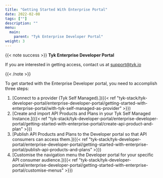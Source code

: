 ```yaml
---
title: "Getting Started With Enterprise Portal"
date: 2022-02-08
tags: [""]
description: ""
menu:
  main:
    parent: "Tyk Enterprise Developer Portal"
weight: 3
---
```

{{< note success >}}
**Tyk Enterprise Developer Portal**

If you are interested in getting access, contact us at [support@tyk.io](<mailto:support@tyk.io?subject=Tyk Enterprise Portal Beta>)

{{< /note >}}


To get started with the Enterprise Developer portal, you need to accomplish three steps:

1. [Connect to a provider (Tyk Self Managed).]({{< ref "tyk-stack/tyk-developer-portal/enterprise-developer-portal/getting-started-with-enterprise-portal/with-tyk-self-managed-as-provider" >}})
2. [Create and import API Products and Plans in your Tyk Self Managed Instance.]({{< ref "tyk-stack/tyk-developer-portal/enterprise-developer-portal/getting-started-with-enterprise-portal/create-api-product-and-plan" >}})
3. [Publish API Products and Plans to the Developer portal so that API consumers can access them.]({{< ref "tyk-stack/tyk-developer-portal/enterprise-developer-portal/getting-started-with-enterprise-portal/publish-api-products-and-plans" >}})
4. [Customise the navigation menu the Developer portal for your specific API consumer audience.]({{< ref "tyk-stack/tyk-developer-portal/enterprise-developer-portal/getting-started-with-enterprise-portal/customise-menus" >}})
